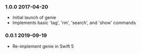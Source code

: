 ### 1.0.0 2017-04-20

* Initial launch of genie
* Implements basic 'tag', 'rm', 'search', and 'show' commands

### 0.0.1 2019-09-19

* Re-implement genie in Swift 5

